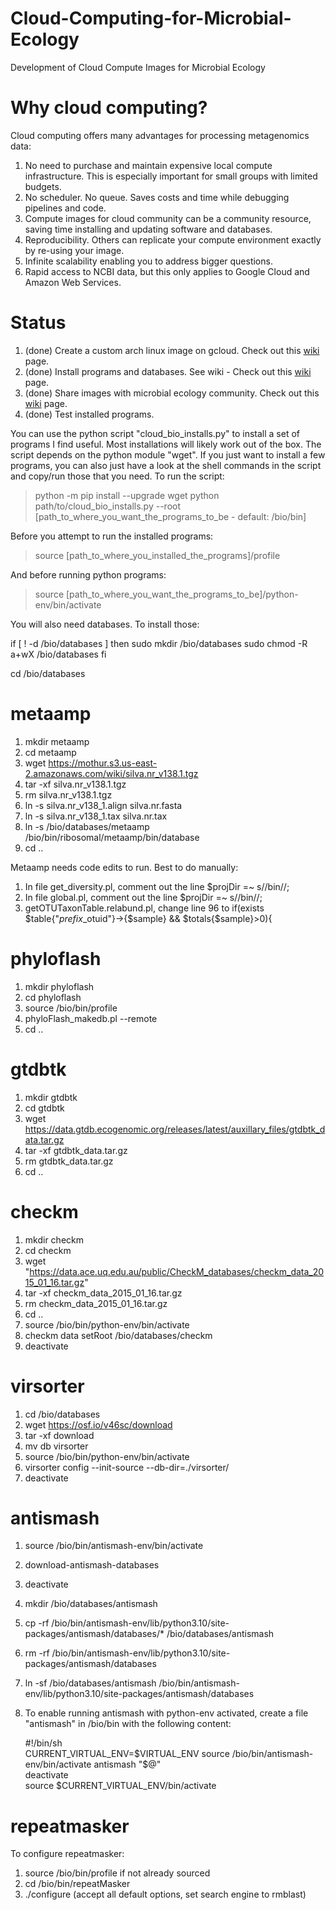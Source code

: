 # Cloud-Computing-for-Microbial-Ecology
Development of Cloud Compute Images for Microbial Ecology

# Why cloud computing?
Cloud computing offers many advantages for processing metagenomics data:
1. No need to purchase and maintain expensive local compute infrastructure. This is especially important for small groups with limited budgets.
2. No scheduler. No queue. Saves costs and time while debugging pipelines and code.
3. Compute images for cloud community can be a community resource, saving time installing and updating software and databases.
4. Reproducibility. Others can replicate your compute environment exactly by re-using your image.
5. Infinite scalability enabling you to address bigger questions. 
6. Rapid access to NCBI data, but this only applies to Google Cloud and Amazon Web Services.

# Status
1. (done) Create a custom arch linux image on gcloud. Check out this [wiki](https://github.com/kinestetika/cloud-computing-for-microbial-ecology/wiki/Installing-the-Operating-System) page.
2. (done) Install programs and databases. See wiki - Check out this [wiki](https://github.com/kinestetika/cloud-computing-for-microbial-ecology/wiki/Scope-and-List-of-Programs) page.
3. (done) Share images with microbial ecology community. Check out this [wiki](https://github.com/kinestetika/cloud-computing-for-microbial-ecology/wiki/Firing-up-your-own-Cloud-Server) page.
4. (done) Test installed programs.

You can use the python script "cloud_bio_installs.py" to install a set of programs I find useful. Most installations will likely work
out of the box. The script depends on the python module "wget".
If you just want to install a few programs, you can also just have a look at the shell commands in the script and copy/run
those that you need. To run the script:

>python -m pip install --upgrade wget
>python path/to/cloud_bio_installs.py --root [path_to_where_you_want_the_programs_to_be - default: /bio/bin]

Before you attempt to run the installed programs:

>source [path_to_where_you_installed_the_programs]/profile

And before running python programs:
>source [path_to_where_you_want_the_programs_to_be]/python-env/bin/activate

You will also need databases. To install those:

if [ ! -d /bio/databases ]
then
    sudo mkdir /bio/databases
    sudo chmod -R a+wX /bio/databases
fi

cd /bio/databases

# metaamp
1. mkdir metaamp
2. cd metaamp
3. wget https://mothur.s3.us-east-2.amazonaws.com/wiki/silva.nr_v138.1.tgz
4. tar -xf silva.nr_v138.1.tgz
5. rm silva.nr_v138.1.tgz
6. ln -s silva.nr_v138_1.align silva.nr.fasta
7. ln -s silva.nr_v138_1.tax silva.nr.tax
8. ln -s /bio/databases/metaamp /bio/bin/ribosomal/metaamp/bin/database
9. cd ..

Metaamp needs code edits to run. Best to do manually:
1. In file get_diversity.pl, comment out the line $projDir =~ s/\/bin//;
2. In file global.pl,  comment out the line $projDir =~ s/\/bin//;
3. getOTUTaxonTable.relabund.pl, change line 96 to if(exists $table{"$prefix\_$otuid"}->{$sample} && $totals{$sample}>0){

# phyloflash
1. mkdir phyloflash
2. cd phyloflash
3. source /bio/bin/profile
4. phyloFlash_makedb.pl --remote
5. cd ..

# gtdbtk
1. mkdir gtdbtk
2. cd gtdbtk
3. wget https://data.gtdb.ecogenomic.org/releases/latest/auxillary_files/gtdbtk_data.tar.gz
4. tar -xf gtdbtk_data.tar.gz
5. rm gtdbtk_data.tar.gz
6. cd ..

# checkm
1. mkdir checkm
2. cd checkm
3. wget "https://data.ace.uq.edu.au/public/CheckM_databases/checkm_data_2015_01_16.tar.gz"
4. tar -xf checkm_data_2015_01_16.tar.gz
5. rm checkm_data_2015_01_16.tar.gz
6. cd ..
7. source /bio/bin/python-env/bin/activate
8. checkm data setRoot /bio/databases/checkm
9. deactivate

# virsorter
1. cd /bio/databases
2. wget https://osf.io/v46sc/download
3. tar -xf download
4. mv db virsorter
5. source /bio/bin/python-env/bin/activate
6. virsorter config --init-source --db-dir=./virsorter/
7. deactivate

# antismash
1. source /bio/bin/antismash-env/bin/activate
2. download-antismash-databases
3. deactivate
4. mkdir /bio/databases/antismash
5. cp -rf /bio/bin/antismash-env/lib/python3.10/site-packages/antismash/databases/* /bio/databases/antismash
6. rm -rf /bio/bin/antismash-env/lib/python3.10/site-packages/antismash/databases
7. ln -sf /bio/databases/antismash /bio/bin/antismash-env/lib/python3.10/site-packages/antismash/databases
8. To enable running antismash with python-env activated, create a file "antismash" in /bio/bin with the following content:

   #!/bin/sh  
   CURRENT_VIRTUAL_ENV=$VIRTUAL_ENV  
   source /bio/bin/antismash-env/bin/activate  
   antismash "$@"  
   deactivate  
   source $CURRENT_VIRTUAL_ENV/bin/activate

# repeatmasker
To configure repeatmasker:
1. source /bio/bin/profile if not already sourced
2. cd /bio/bin/repeatMasker
3. ./configure (accept all default options, set search engine to rmblast)